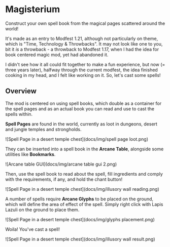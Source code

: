 # Magisterium

Construct your own spell book from the magical pages scattered around the world! 

It's made as an entry to Modfest 1.21, although not particularly on theme, which is "Time, Technology & Throwbacks". It may not look like one to you, bit it *is* a throwback - a throwback to Modfest 1.17, when I had the idea for book centered magic mod, yet had abandoned it.

I didn't see how it all could fit together to make a fun experience, but now (= three years later), halfway through the current modfest, the idea finished cooking in my head, and I felt like working on it. So, let's cast some spells!

## Overview

The mod is centered on using spell books, which double as a container for the spell pages and as an actual book you can read and use to cast the spells within. 

**Spell Pages** are found in the world, currently as loot in dungeons, desert and jungle temples and strongholds.

![Spell Page in a desert temple chest](docs/img/spell page loot.png)

They can be inserted into a spell book in the **Arcane Table**, alongside some utilities like **Bookmarks**.

![Arcane table GUI](docs/img/arcane table gui 2.png)

Then, use the spell book to read about the spell, fill ingredients and comply with the requirements, if any, and hold the chant button!

![Spell Page in a desert temple chest](docs/img/illusory wall reading.png)

A number of spells require **Arcane Glyphs** to be placed on the ground, which will define the area of effect of the spell. 
Simply right click with Lapis Lazuli on the ground to place them.

![Spell Page in a desert temple chest](docs/img/glyphs placement.png)

Woila! You've cast a spell!

![Spell Page in a desert temple chest](docs/img/illusory wall result.png)